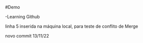 #Demo

-Learning Github

linha 5 inserida na máquina local, para teste de conflito de Merge

novo commit 13/11/22

